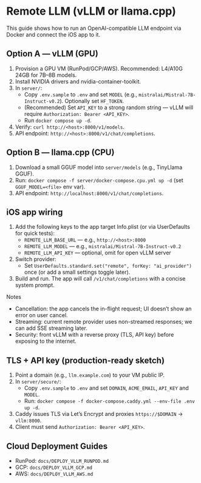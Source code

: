 Remote LLM (vLLM or llama.cpp)
==============================

This guide shows how to run an OpenAI-compatible LLM endpoint via Docker and connect the iOS app to it.

Option A — vLLM (GPU)
---------------------
1) Provision a GPU VM (RunPod/GCP/AWS). Recommended: L4/A10G 24GB for 7B–8B models.
2) Install NVIDIA drivers and nvidia-container-toolkit.
3) In `server/`:
   - Copy `.env.sample` to `.env` and set `MODEL` (e.g., `mistralai/Mistral-7B-Instruct-v0.2`). Optionally set `HF_TOKEN`.
   - (Recommended) Set `API_KEY` to a strong random string — vLLM will require `Authorization: Bearer <API_KEY>`.
   - Run `docker compose up -d`.
4) Verify: `curl http://<host>:8000/v1/models`.
5) API endpoint: `http://<host>:8000/v1/chat/completions`.

Option B — llama.cpp (CPU)
--------------------------
1) Download a small GGUF model into `server/models` (e.g., TinyLlama GGUF).
2) Run: `docker compose -f server/docker-compose.cpu.yml up -d` (set `GGUF_MODEL=<file>` env var).
3) API endpoint: `http://localhost:8000/v1/chat/completions`.

iOS app wiring
--------------
1) Add the following keys to the app target Info.plist (or via UserDefaults for quick tests):
   - `REMOTE_LLM_BASE_URL` — e.g., `http://<host>:8000`
   - `REMOTE_LLM_MODEL` — e.g., `mistralai/Mistral-7B-Instruct-v0.2`
   - `REMOTE_LLM_API_KEY` — optional, omit for open vLLM server
2) Switch provider:
   - Set `UserDefaults.standard.set("remote", forKey: "ai_provider")` once (or add a small settings toggle later).
3) Build and run. The app will call `/v1/chat/completions` with a concise system prompt.

Notes
- Cancellation: the app cancels the in-flight request; UI doesn’t show an error on user cancel.
- Streaming: current remote provider uses non-streamed responses; we can add SSE streaming later.
- Security: front vLLM with a reverse proxy (TLS, API key) before exposing to the internet.

TLS + API key (production-ready sketch)
--------------------------------------
1) Point a domain (e.g., `llm.example.com`) to your VM public IP.
2) In `server/secure/`:
   - Copy `.env.sample` to `.env` and set `DOMAIN`, `ACME_EMAIL`, `API_KEY` and `MODEL`.
   - Run: `docker compose -f docker-compose.caddy.yml --env-file .env up -d`.
3) Caddy issues TLS via Let’s Encrypt and proxies `https://$DOMAIN` → `vllm:8000`.
4) Client must send `Authorization: Bearer <API_KEY>`.

Cloud Deployment Guides
-----------------------
- RunPod: `docs/DEPLOY_VLLM_RUNPOD.md`
- GCP: `docs/DEPLOY_VLLM_GCP.md`
- AWS: `docs/DEPLOY_VLLM_AWS.md`

